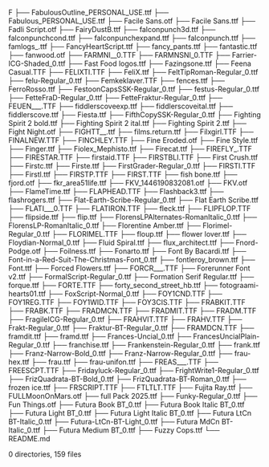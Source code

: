 F
├── FabulousOutline_PERSONAL_USE.ttf
├── Fabulous_PERSONAL_USE.ttf
├── Facile Sans.otf
├── Facile Sans.ttf
├── Fadli Script.otf
├── FairyDustB.ttf
├── falconpunch3d.ttf
├── falconpunchcond.ttf
├── falconpunchexpand.ttf
├── falconpunch.ttf
├── famlogs_.ttf
├── FancyHeartScript.ttf
├── fancy_pants.ttf
├── fantastic.ttf
├── fanwood.otf
├── FARMNI__0.TTF
├── FARMNSNI_0.TTF
├── Farrier-ICG-Shaded_0.ttf
├── Fast Food logos.ttf
├── Fazingsone.ttf
├── Feena Casual.TTF
├── FELIXTI.TTF
├── FeliX.ttf
├── FeltTipRoman-Regular_0.ttf
├── felu-Regular_0.ttf
├── Femkeklaver.TTF
├── fences.ttf
├── FerroRosso.ttf
├── FestoonCapsSSK-Regular_0.ttf
├── festus-Regular_0.ttf
├── FetteFraD-Regular_0.ttf
├── FetteFraktur-Regular_0.ttf
├── FEUEN___.TTF
├── fiddlerscoveexp.ttf
├── fiddlerscoveital.ttf
├── fiddlerscove.ttf
├── Fiesta.ttf
├── FifthCopySSK-Regular_0.ttf
├── Fighting Spirit 2 bold.ttf
├── Fighting Spirit 2 ital.ttf
├── Fighting Spirit 2.ttf
├── Fight Night.otf
├── FIGHTT__.ttf
├── films.return.ttf
├── Filxgirl.TTF
├── FINALNEW.TTF
├── FINCHLEY.TTF
├── Fine Eroded.otf
├── Fine Style.ttf
├── Finger.ttf
├── Fiolex_Mephisto.ttf
├── Firecat.ttf
├── FIREFLY_.TTF
├── FIRESTAR.TTF
├── firstaid.TTF
├── FIRSTBLI.TTF
├── First Crush.ttf
├── Firstc.ttf
├── Firste.ttf
├── FirstGrader-Regular_0.ttf
├── FIRSTI.TTF
├── Firstl.ttf
├── FIRSTP.TTF
├── FIRST.TTF
├── fish bone.ttf
├── fjord.otf
├── fkr_area51life.ttf
├── FKV_1446190832081.otf
├── FKV.otf
├── FlameTime.ttf
├── FLAPHEAD.TTF
├── Flashback3.ttf
├── flashrogers.ttf
├── Flat-Earth-Scribe-Regular_0.ttf
├── Flat Earth Scribe.ttf
├── FLATI___0.TTF
├── FLATIRON.TTF
├── fleck.ttf
├── FLIPFLOP.TTF
├── flipside.ttf
├── flip.ttf
├── FlorensLPAlternates-RomanItalic_0.ttf
├── FlorensLP-RomanItalic_0.ttf
├── Florentine Amber.ttf
├── Florimel-Regular_0.ttf
├── FLORIMEL.TTF
├── floup.ttf
├── flower lover.ttf
├── Floydian-Normal_0.ttf
├── Fluid Spiral.ttf
├── flux_architect.ttf
├── Fnord-Podge.otf
├── Foilness.ttf
├── Fonarto.ttf
├── Font By Bacardi.ttf
├── Font-in-a-Red-Suit-The-Christmas-Font_0.ttf
├── fontleroy_brown.ttf
├── Font.ttf
├── Forced Flowers.ttf
├── FORCR___.TTF
├── Forerunner Font v2.ttf
├── FormalScript-Regular_0.ttf
├── Formation Serif Regular.ttf
├── forque.ttf
├── FORTE.TTF
├── forty_second_street_hb.ttf
├── fotograami-hearts01.ttf
├── FoxScript-Normal_0.ttf
├── FOY1CND.TTF
├── FOY1REG.TTF
├── FOY1WID.TTF
├── FOY3CIS.TTF
├── FRABKIT.TTF
├── FRABK.TTF
├── FRADMCN.TTF
├── FRADMIT.TTF
├── FRADM.TTF
├── FragileICG-Regular_0.ttf
├── FRAHVIT.TTF
├── FRAHV.TTF
├── Frakt-Regular_0.ttf
├── Fraktur-BT-Regular_0.ttf
├── FRAMDCN.TTF
├── framdit.ttf
├── framd.ttf
├── Frances-Uncial_0.ttf
├── FrancesUncialPlain-Regular_0.ttf
├── franchise.ttf
├── Frankenstein-Regular_0.ttf
├── frank.ttf
├── Franz-Narrow-Bold_0.ttf
├── Franz-Narrow-Regular_0.ttf
├── frau-hex.ttf
├── frau.ttf
├── frau-unifon.ttf
├── FREAS___.TTF
├── FREESCPT.TTF
├── Fridayluck-Regular_0.ttf
├── FrightWrite1-Regular_0.ttf
├── FrizQuadrata-BT-Bold_0.ttf
├── FrizQuadrata-BT-Roman_0.ttf
├── frozen ice.ttf
├── FRSCRIPT.TTF
├── FTLTLT.TTF
├── Fujita Ray.ttf
├── FULLMoonOnMars.otf
├── full Pack 2025.ttf
├── Funky-Regular_0.ttf
├── Fun Things.otf
├── Futura Book BT_0.ttf
├── Futura Book Italic BT_0.ttf
├── Futura Light BT_0.ttf
├── Futura Light Italic BT_0.ttf
├── Futura LtCn BT-Italic_0.ttf
├── Futura-LtCn-BT-Light_0.ttf
├── Futura MdCn BT-Italic_0.ttf
├── Futura Medium BT_0.ttf
├── Fuzzy Cops.ttf
└── README.md

0 directories, 159 files
